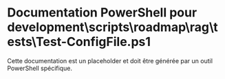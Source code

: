 # Documentation PowerShell pour development\scripts\roadmap\rag\tests\Test-ConfigFile.ps1

Cette documentation est un placeholder et doit être générée par un outil PowerShell spécifique.
